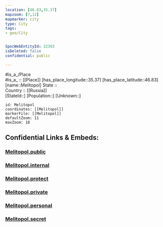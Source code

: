 ```yaml
---
location: [46.83,35.37] 
mapzoom: [7,12] 
mapmarker: city 
type: City
tags:
- geo/City


SpocWebEntityId: 32393
isDeleted: false
confidential: public

---
```

#is_a_/Place  
#is_a_ :: [[Place]] 
[has_place_longitude::35.37] 
[has_place_latitude::46.83] 
[name::Melitopol] 
State ::  
Country :: [[Russia]]  
[StateId::] 
[Population::] 
[Unknown::] 


```leaflet
id: Melitopol
coordinates: [[Melitopol]] 
markerFile: [[Melitopol]] 
defaultZoom: 11 
maxZoom: 18
```


## Confidential Links & Embeds: 

### [Melitopol.public](/_public/\Earth\Continent\Europe\Europe~East\Ukraine\Regions~Ukraine\Zaporizhzhya\CityMelitopol.public.md) 

### [Melitopol.internal](/_internal/\Earth\Continent\Europe\Europe~East\Ukraine\Regions~Ukraine\Zaporizhzhya\CityMelitopol.internal.md) 

### [Melitopol.protect](/_protect/\Earth\Continent\Europe\Europe~East\Ukraine\Regions~Ukraine\Zaporizhzhya\CityMelitopol.protect.md) 

### [Melitopol.private](/_private/\Earth\Continent\Europe\Europe~East\Ukraine\Regions~Ukraine\Zaporizhzhya\CityMelitopol.private.md) 

### [Melitopol.personal](/_personal/\Earth\Continent\Europe\Europe~East\Ukraine\Regions~Ukraine\Zaporizhzhya\CityMelitopol.personal.md) 

### [Melitopol.secret](/_secret/\Earth\Continent\Europe\Europe~East\Ukraine\Regions~Ukraine\Zaporizhzhya\CityMelitopol.secret.md)

